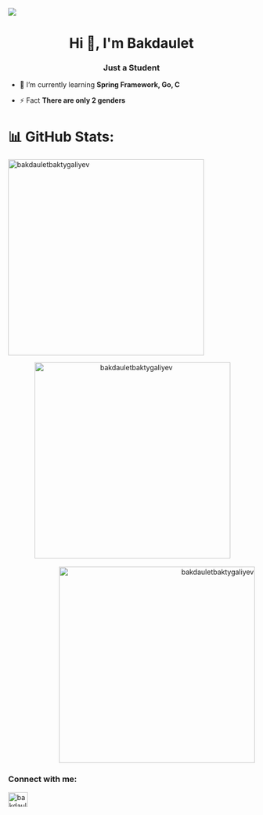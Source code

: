 [![](https://visitcount.itsvg.in/api?id=bakdauletbaktygaliyev&icon=0&color=0)](https://visitcount.itsvg.in)
<h1 align="center">Hi 👋, I'm Bakdaulet</h1>
<h3 align="center">Just a Student</h3>

- 🧠 I’m currently learning **Spring Framework, Go, C**

- ⚡ Fact **There are only 2 genders**

# 📊 GitHub Stats:
<!--
<table cellpadding="0">
  <tr style="padding: 0">
    <td valign="top">
      <img height="200" src="http://github-readme-streak-stats.herokuapp.com?user=bakdauletbaktygaliyev&theme=dark"/>
    </td>
      <td valign="top">
        <img height="200" src="http://github-profile-summary-cards.vercel.app/api/cards/profile-details?username=bakdauletbaktygaliyev&theme=dark"/>
      </td>
      <tr style="padding: 0">
    <td valign="top">
      <img height="200" src="http://github-profile-summary-cards.vercel.app/api/cards/stats?username=bakdauletbaktygaliyev&theme=dark"/>
    </td>
      <td valign="top">
        <img height="200" src="http://github-profile-summary-cards.vercel.app/api/cards/most-commit-language?username=bakdauletbaktygaliyev&theme=dark"/>
      </td>
  </tr>
  </tr>
</table>-->
<!-- ![](https://github-readme-stats.vercel.app/api/top-langs/?username=bakdauletbaktygaliyev&theme=dark&hide_border=false&include_all_commits=false&count_private=false&layout=compact)<br/>
![](https://github-readme-stats.vercel.app/api?username=bakdauletbaktygaliyev&theme=dark&hide_border=false&include_all_commits=false&count_private=false)<br/>
![](https://github-readme-streak-stats.herokuapp.com/?user=bakdauletbaktygaliyev&theme=dark&hide_border=false)
-->

<p align="left"><img width="400" x src="https://github-readme-stats.vercel.app/api/top-langs?username=bakdauletbaktygaliyev&show_icons=true&locale=en&layout=compact" alt="bakdauletbaktygaliyev" /></p>

<p align="center">&nbsp;<img width="400" src="https://github-readme-stats.vercel.app/api?username=bakdauletbaktygaliyev&show_icons=true&locale=en" alt="bakdauletbaktygaliyev" /></p>

<p align="right"><img width="400"  src="https://github-readme-streak-stats.herokuapp.com/?user=bakdauletbaktygaliyev&" alt="bakdauletbaktygaliyev" /></p>


<!-- # 📊 GitHub Stats:
<p><img align="center" src="https://github-readme-stats.vercel.app/api/top-langs?username=bakdauletbaktygaliyev&show_icons=true&locale=en&layout=compact" alt="bakdauletbaktygaliyev" /></p>

<p>&nbsp;<img align="center" src="https://github-readme-stats.vercel.app/api?username=bakdauletbaktygaliyev&show_icons=true&locale=en" alt="bakdauletbaktygaliyev" /></p>

<p><img align="center" src="https://github-readme-streak-stats.herokuapp.com/?user=bakdauletbaktygaliyev&" alt="bakdauletbaktygaliyev" /></p>
-->

<h3 align="left">Connect with me:</h3>
<p align="left">
<a href="https://www.linkedin.com/in/bakdaulet-baktygaliyev-aa1603259/" target="blank"><img align="center" src="https://raw.githubusercontent.com/rahuldkjain/github-profile-readme-generator/master/src/images/icons/Social/linked-in-alt.svg" alt="bakdaulet-baktygaliyev" height="30" width="40" /></a>
</p>
